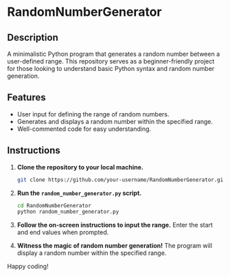 # RandomNumberGenerator

## Description
A minimalistic Python program that generates a random number between a user-defined range. This repository serves as a beginner-friendly project for those looking to understand basic Python syntax and random number generation.

## Features
- User input for defining the range of random numbers.
- Generates and displays a random number within the specified range.
- Well-commented code for easy understanding.

## Instructions
1. **Clone the repository to your local machine.**
    ```bash
    git clone https://github.com/your-username/RandomNumberGenerator.git
    ```

2. **Run the `random_number_generator.py` script.**
    ```bash
    cd RandomNumberGenerator
    python random_number_generator.py
    ```

3. **Follow the on-screen instructions to input the range.**
    Enter the start and end values when prompted.

4. **Witness the magic of random number generation!**
    The program will display a random number within the specified range.

Happy coding!
